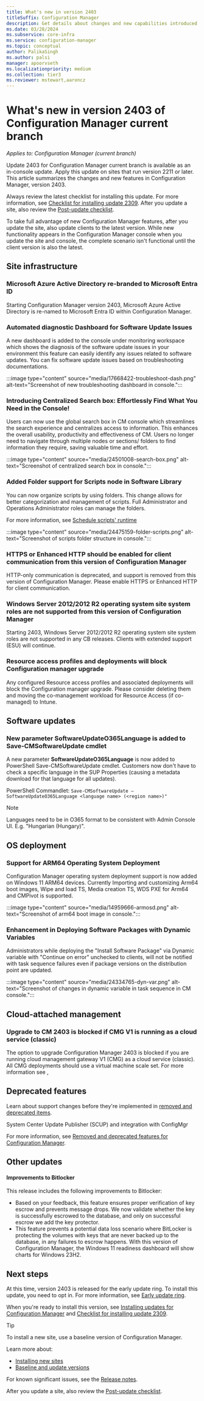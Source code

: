 ```yaml
---
title: What's new in version 2403
titleSuffix: Configuration Manager
description: Get details about changes and new capabilities introduced in version 2403 of Configuration Manager current branch.
ms.date: 03/28/2024
ms.subservice: core-infra
ms.service: configuration-manager
ms.topic: conceptual
author: PalikaSingh
ms.author: palsi
manager: apoorvseth
ms.localizationpriority: medium
ms.collection: tier3
ms.reviewer: mstewart,aaroncz 
---
```


# What's new in version 2403 of Configuration Manager current branch

*Applies to: Configuration Manager (current branch)*

Update 2403 for Configuration Manager current branch is available as an in-console update. Apply this update on sites that run version 2211 or later. This article summarizes the changes and new features in Configuration Manager, version 2403.
                                                                                                                                                                                                                                                                                                                          
Always review the latest checklist for installing this update. For more information, see [Checklist for installing update 2309](../../servers/manage/checklist-for-installing-update-2309.md). After you update a site, also review the [Post-update checklist](../../servers/manage/checklist-for-installing-update-2309.md#post-update-checklist).

To take full advantage of new Configuration Manager features, after you update the site, also update clients to the latest version. While new functionality appears in the Configuration Manager console when you update the site and console, the complete scenario isn't functional until the client version is also the latest.

## Site infrastructure

### Microsoft Azure Active Directory re-branded to Microsoft Entra ID

Starting Configuration Manager version 2403, Microsoft Azure Active Directory is re-named to Microsoft Entra ID within Configuration Manager.


### Automated diagnostic Dashboard for Software Update Issues

A new dashboard is added to the console under monitoring workspace which shows the diagnosis of the software update issues in your environment this feature can easily identify  any issues related to software updates. You can fix software update issues based on troubleshooting documentations. 

:::image type="content" source="media/17668422-troubleshoot-dash.png" alt-text="Screenshot of new troubleshooting dashboard in console.":::


### Introducing Centralized Search box: Effortlessly Find What You Need in the Console!

Users can now use the global search box in CM console which streamlines the search experience and centralizes access to information. This enhances the overall usability, productivity and effectiveness of CM. Users no longer need to navigate through multiple nodes or sections/ folders to find information they require, saving valuable time and effort.

:::image type="content" source="media/24501008-search-box.png" alt-text="Screenshot of centralized search box in console.":::

### Added Folder support for Scripts node in Software Library 

You can now organize scripts by using folders. This change allows for better categorization and management of scripts. Full Administrator and Operations Administrator roles can manage the folders. 

For more information, see [Schedule scripts' runtime](../../../apps/deploy-use/create-deploy-scripts.md#schedule-scripts-runtime)

:::image type="content" source="media/24475159-folder-scripts.png" alt-text="Screenshot of scripts folder structure in console.":::

### HTTPS or Enhanced HTTP should be enabled for client communication from this version of Configuration Manager

HTTP-only communication is deprecated, and support is removed from this version of Configuration Manager. Please enable HTTPS or Enhanced HTTP for client communication.


### Windows Server 2012/2012 R2 operating system site system roles are not supported from this version of Configuration Manager

Starting 2403, Windows Server 2012/2012 R2 operating system site system roles are not supported in any CB releases. Clients with extended support (ESU) will continue.  

### Resource access profiles and deployments will block Configuration manager upgrade

Any configured Resource access profiles and associated deployments will block the Configuration manager upgrade. Please consider deleting them and moving the co-management workload for Resource Access (if co-managed) to Intune.


## Software updates

### New parameter SoftwareUpdateO365Language is added to Save-CMSoftwareUpdate cmdlet

A new parameter **SoftwareUpdateO365Language** is now added to PowerShell  Save-CMSoftwareUpdate cmdlet. Customers now don't have to check a specific language in the SUP Properties (causing a metadata download for that language for all updates). 


PowerShell Commandlet:  ``` Save-CMSoftwareUpdate – SoftwareUpdateO365Language <language name> (<region name>)" ```

> [!NOTE]
> Languages need to be in O365 format to be consistent with Admin Console UI. E.g. "Hungarian (Hungary)". 


## OS deployment

### Support for ARM64 Operating System Deployment

Configuration Manager operating system deployment support is now added on Windows 11 ARM64 devices. Currently Importing and customizing Arm64 boot images, Wipe and load TS, Media creation TS, WDS PXE for Arm64 and CMPivot is supported.    

:::image type="content" source="media/14959666-armosd.png" alt-text="Screenshot of arm64 boot image in console.":::

### Enhancement in Deploying Software Packages with Dynamic Variables  

Administrators while deploying the "Install Software Package" via Dynamic variable with "Continue on error" unchecked to clients, will not be notified with task sequence failures even if package versions on the distribution point are updated.


:::image type="content" source="media/24334765-dyn-var.png" alt-text="Screenshot of changes in dynamic variable in task sequence in CM console.":::

## Cloud-attached management

### Upgrade to CM 2403 is blocked if CMG V1 is running as a cloud service (classic)

The option to upgrade Configuration Manager 2403 is blocked if you are running cloud management gateway V1 (CMG) as a cloud service (classic). All CMG deployments should use a virtual machine scale set. For more information see ,


## Deprecated features

Learn about support changes before they're implemented in [removed and deprecated items](deprecated/removed-and-deprecated.md).

System Center Update Publisher (SCUP) and integration with ConfigMgr 

For more information, see [Removed and deprecated features for Configuration Manager](deprecated/removed-and-deprecated-cmfeatures.md).

## Other updates

#### Improvements to Bitlocker

This release includes the following improvements to Bitlocker:

- Based on your feedback, this feature ensures proper verification of key escrow and prevents message drops. We now validate whether the key is successfully escrowed to the database, and only on successful escrow we add the key protector.
- This feature prevents a potential data loss scenario where BitLocker is protecting the volumes with keys that are never backed up to the database, in any failures to escrow happens.
With this version of Configuration Manager, the Windows 11 readiness dashboard will show charts for Windows 23H2. 

## Next steps
At this time, version 2403 is released for the early update ring. To install this update, you need to opt in. For more information, see [Early update ring](../../servers/manage/checklist-for-installing-update-2309.md#early-update-ring).

<!--As of March 28, 2024, version 2403 is globally available for all customers to install.
>[!NOTE] 
> For exisiting Fast ring current branch 2403 customers, you will see Slow ring upgrade package in console. Install 2403 Slow ring package to be in production current branch.-->

When you're ready to install this version, see [Installing updates for Configuration Manager](../../servers/manage/updates.md) and [Checklist for installing update 2309](../../servers/manage/checklist-for-installing-update-2309.md).

> [!TIP]
> To install a new site, use a baseline version of Configuration Manager.
>
> Learn more about:
>
> - [Installing new sites](../../servers/deploy/install/installing-sites.md)
> - [Baseline and update versions](../../servers/manage/updates.md#bkmk_Baselines)

For known significant issues, see the [Release notes](../../servers/deploy/install/release-notes.md).

After you update a site, also review the [Post-update checklist](../../servers/manage/checklist-for-installing-update-2309.md#post-update-checklist).
